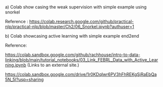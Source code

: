 a) Colab show casing the weak supervision with simple example using snorkel

Reference : https://colab.research.google.com/github/practical-nlp/practical-nlp/blob/master/Ch2/06_Snorkel.ipynb?authuser=1 

 

b) Colab showcasing active learning with simple example end2end

Reference:

https://colab.sandbox.google.com/github/rachhouse/intro-to-data-linking/blob/main/tutorial_notebooks/03_Link_FEBRL_Data_with_Active_Learning.ipynb (Links to an external site.)

https://colab.sandbox.google.com/drive/1r0KDqIwr6PV3hFhREKgSjRaEbQa5N_5I?usp=sharing
